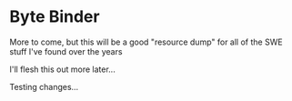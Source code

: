 # Byte Binder

More to come, but this will be a good "resource dump" for all of the SWE stuff I've found over the years

I'll flesh this out more later...

Testing changes...